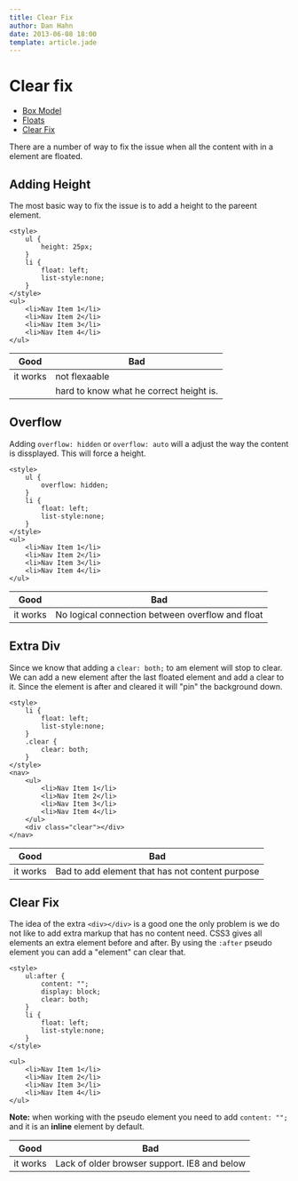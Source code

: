 ```yaml
---
title: Clear Fix
author: Dan Hahn
date: 2013-06-08 18:00
template: article.jade
---
```


# Clear fix

* [Box Model]()
* [Floats](floats.html)
* [Clear Fix](clear-fix.html)

There are a number of way to fix the issue when all the content with in a element are floated.

## Adding Height

The most basic way to fix the issue is to add a height to the pareent element.

	<style>
		ul {
			height: 25px;
		}
        li {
            float: left;
            list-style:none;
        }
    </style>
    <ul>
        <li>Nav Item 1</li>
        <li>Nav Item 2</li>
        <li>Nav Item 3</li>
        <li>Nav Item 4</li>
    </ul>

|Good|Bad|
|----|---|
|it works|not flexaable|
||hard to know what he correct height is.|

## Overflow

Adding `overflow: hidden` or `overflow: auto` will a adjust the way the content is dissplayed.  This will force a height.

	<style>
		ul {
			overflow: hidden;
		}
        li {
            float: left;
            list-style:none;
        }
    </style>
    <ul>
        <li>Nav Item 1</li>
        <li>Nav Item 2</li>
        <li>Nav Item 3</li>
        <li>Nav Item 4</li>
    </ul>

|Good|Bad|
|----|---|
|it works|No logical connection between overflow and float|

## Extra Div

Since we know that adding a `clear: both;` to am element will stop to clear.  We can add a new element after the last floated element and add a clear to it.  Since the element is after and cleared it will "pin" the background down.

	<style>
        li {
            float: left;
            list-style:none;
        }
        .clear {
            clear: both;
        }
    </style>
    <nav>
	    <ul>
	        <li>Nav Item 1</li>
	        <li>Nav Item 2</li>
	        <li>Nav Item 3</li>
	        <li>Nav Item 4</li>
	    </ul>
	    <div class="clear"></div>
	</nav>

|Good|Bad|
|----|---|
|it works|Bad to add element that has not content purpose|

## Clear Fix

The idea of the extra `<div></div>` is a good one the only problem is we do not like to add extra markup that has no content need.   CSS3 gives all elements an extra element before and after.  By using the `:after` pseudo element you can add a "element" can clear that.

	<style>
		ul:after {
			content: "";
			display: block;
			clear: both;
		}
        li {
            float: left;
            list-style:none;
        }
    </style>

    <ul>
        <li>Nav Item 1</li>
        <li>Nav Item 2</li>
        <li>Nav Item 3</li>
        <li>Nav Item 4</li>
    </ul>

**Note:** when working with the pseudo element you need to add `content: "";` and it is an **inline** element by default.

|Good|Bad|
|----|---|
|it works|Lack of older browser support. IE8 and below|

<script src="lesson-3.js"></script>
